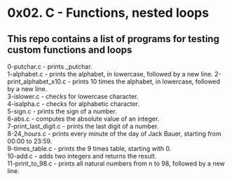 # 0x02. C - Functions, nested loops
## This repo contains a list of programs for testing custom functions and loops
0-putchar.c - prints _putchar.  
1-alphabet.c - prints the alphabet, in lowercase, followed by a new line. 
2-print_alphabet_x10.c - prints 10 times the alphabet, in lowercase, followed by a new line.  
3-islower.c - checks for lowercase character.  
4-isalpha.c - checks for alphabetic character.  
5-sign.c - prints the sign of a number.  
6-abs.c - computes the absolute value of an integer.  
7-print_last_digit.c - prints the last digit of a number.  
8-24_hours.c -  prints every minute of the day of Jack Bauer, starting from 00:00 to 23:59.  
9-times_table.c - prints the 9 times table, starting with 0.  
10-add.c - adds two integers and returns the result.  
11-print_to_98.c - prints all natural numbers from n to 98, followed by a new line.  

